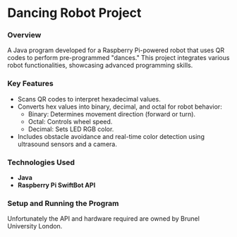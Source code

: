 # Dancing Robot Project

### **Overview**
A Java program developed for a Raspberry Pi-powered robot that uses QR codes to perform pre-programmed "dances." This project integrates various robot functionalities, showcasing advanced programming skills.

### **Key Features**
- Scans QR codes to interpret hexadecimal values.
- Converts hex values into binary, decimal, and octal for robot behavior:
  - Binary: Determines movement direction (forward or turn).
  - Octal: Controls wheel speed.
  - Decimal: Sets LED RGB color.
- Includes obstacle avoidance and real-time color detection using ultrasound sensors and a camera.

### **Technologies Used**
- **Java**
- **Raspberry Pi SwiftBot API**

### **Setup and Running the Program**
Unfortunately the API and hardware required are owned by Brunel University London.
